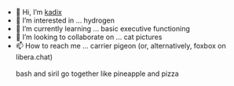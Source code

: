 - 👋 Hi, I’m [kadix](@kadixfox)
- 👀 I’m interested in ... hydrogen
- 🌱 I’m currently learning ... basic executive functioning
- 💞️ I’m looking to collaborate on ... cat pictures
- 📫 How to reach me ... carrier pigeon (or, alternatively, foxbox on libera.chat)\
\
bash and siril go together like pineapple and pizza
